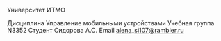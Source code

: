 Университет ИТМО

Дисциплина Управление мобильными устройствами
Учебная группа N3352
Студент Сидорова А.С.
Email alena_si107@rambler.ru
